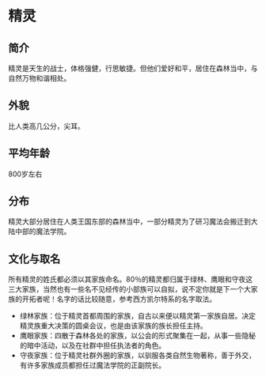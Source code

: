# 精灵

## 简介

精灵是天生的战士，体格强健，行思敏捷。但他们爱好和平，居住在森林当中，与自然万物和谐相处。

## 外貌

比人类高几公分，尖耳。

## 平均年龄

800岁左右

## 分布

精灵大部分居住在人类王国东部的森林当中，一部分精灵为了研习魔法会搬迁到大陆中部的魔法学院。

## 文化与取名

所有精灵的姓氏都必须以其家族命名。80％的精灵都归属于绿林、鹰眼和守夜这三大家族，当然也有一些名不见经传的小部族可以自拟，说不定你就是下一个大家族的开拓者呢！名字的话比较随意，参考西方凯尔特系的名字取法。

* 绿林家族：位于精灵首都周围的家族，自古以来便以精灵第一家族自居。决定精灵族重大决策的圆桌会议，也是由该家族的族长担任主持。
* 鹰眼家族：四散于森林各处的家族，以公会的形式聚集在一起，从事一些隐秘的暗中活动，以及在社群中担任执法者的角色。
* 守夜家族：位于精灵社群外圈的家族，以驯服各类自然生物著称，善于外交，有许多家族成员都担任过魔法学院的正副院长。

